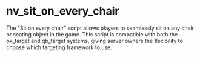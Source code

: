 # nv_sit_on_every_chair
The "Sit on every chair" script allows players to seamlessly sit on any chair or seating object in the game. This script is compatible with both the ox_target and qb_target systems, giving server owners the flexibility to choose which targeting framework to use.
